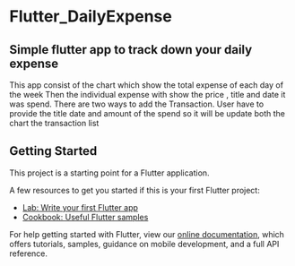 # Flutter_DailyExpense

## Simple flutter app to track down your daily expense
This app consist of the chart which show the total expense of each day of the week 
Then the individual expense with show the price , title and date it was spend.
There are two ways to add the Transaction. User have to provide the title date and amount of the spend so it will be update both the chart the transaction list

## Getting Started

This project is a starting point for a Flutter application.

A few resources to get you started if this is your first Flutter project:

- [Lab: Write your first Flutter app](https://flutter.dev/docs/get-started/codelab)
- [Cookbook: Useful Flutter samples](https://flutter.dev/docs/cookbook)

For help getting started with Flutter, view our
[online documentation](https://flutter.dev/docs), which offers tutorials,
samples, guidance on mobile development, and a full API reference.
